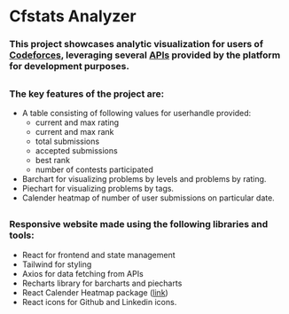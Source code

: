 # Cfstats Analyzer 

###  This project showcases analytic visualization for users of [Codeforces](https://codeforces.com/), leveraging several [APIs](https://codeforces.com/apiHelp) provided by the platform for development purposes.
##
### The key features of the project are:
 -  A table consisting of following values for userhandle provided:
	-  current and max rating 
	-  current and max rank
	- total submissions 
	- accepted submissions
	- best rank
	- number of contests participated
 - Barchart for visualizing problems by levels and problems by rating.
 - Piechart for visualizing problems by tags.
 - Calender heatmap of number of user submissions on particular date.
##
### Responsive website made using the following libraries and tools:
- React for frontend and state management
- Tailwind for styling
- Axios for data fetching from APIs
- Recharts library for barcharts and piecharts
- React Calender Heatmap package ([link](https://www.npmjs.com/package/react-calendar-heatmap))
- React icons for Github and Linkedin icons.
